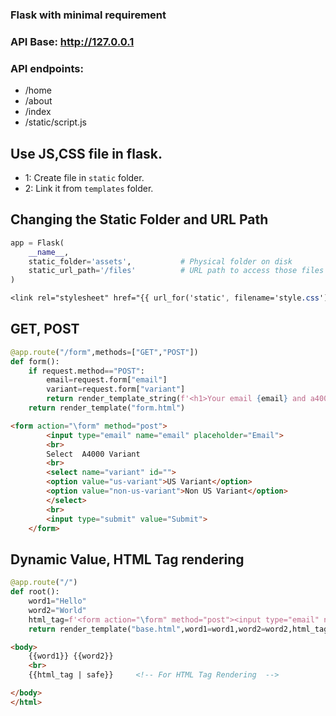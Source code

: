 ### Flask with minimal requirement



### API Base: http://127.0.0.1
### API endpoints:
- /home
- /about
- /index
- /static/script.js


## Use JS,CSS file in flask.

- 1: Create file in `static` folder.
- 2: Link it from `templates` folder.  

## Changing the Static Folder and URL Path

```py
app = Flask(
    __name__,
    static_folder='assets',           # Physical folder on disk
    static_url_path='/files'          # URL path to access those files
)
```

```css
<link rel="stylesheet" href="{{ url_for('static', filename='style.css') }}">
```

## GET, POST

```py
@app.route("/form",methods=["GET","POST"])
def form():
    if request.method=="POST":
        email=request.form["email"]
        variant=request.form["variant"]
        return render_template_string(f'<h1>Your email {email} and a4000 variant {variant}<h1>')
    return render_template("form.html")
```


```html
<form action="\form" method="post">
        <input type="email" name="email" placeholder="Email">
        <br>
        Select  A4000 Variant
        <br>
        <select name="variant" id="">
        <option value="us-variant">US Variant</option>
        <option value="non-us-variant">Non US Variant</option>
        </select>
        <br>
        <input type="submit" value="Submit">
    </form> 
```



## Dynamic Value, HTML Tag rendering

```py
@app.route("/")
def root():
    word1="Hello"
    word2="World"
    html_tag=f'<form action="\form" method="post"><input type="email" name="email" placeholder="Email"><br>Select  A4000 Variant<br><select name="variant" id=""><option value="us-variant">US Variant</option><option value="non-us-variant">Non US Variant</option></select><br><input type="submit" value="Submit"></form>'
    return render_template("base.html",word1=word1,word2=word2,html_tag=html_tag)
```

```html
<body>
    {{word1}} {{word2}}
    <br>
    {{html_tag | safe}}     <!-- For HTML Tag Rendering  -->

</body>
</html>
```